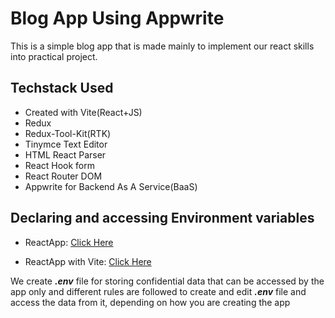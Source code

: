 # Blog App Using Appwrite
This is a simple blog app that is made mainly to implement our react skills into practical project.

## Techstack Used
* Created with Vite(React+JS)
* Redux
* Redux-Tool-Kit(RTK)
* Tinymce Text Editor
* HTML React Parser
* React Hook form
* React Router DOM
* Appwrite for Backend As A Service(BaaS)

## Declaring and accessing Environment variables

* ReactApp: [Click Here](https://create-react-app.dev/docs/adding-custom-environment-variables/)
  
* ReactApp with Vite: [Click Here](https://vitejs.dev/guide/env-and-mode)

We create ***.env*** file for storing confidential data that can be accessed by the app only and different rules are followed to create and edit ***.env*** file  and access the data from it, depending on how you are creating the app